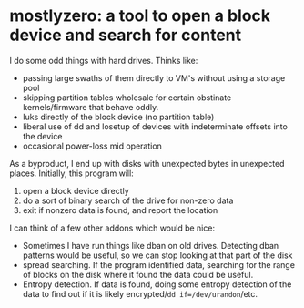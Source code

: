 # mostlyzero: a tool to open a block device and search for content

I do some odd things with hard drives. Thinks like:
* passing large swaths of them directly to VM's without using a storage pool
* skipping partition tables wholesale for certain obstinate kernels/firmware that behave oddly.
* luks directly of the block device (no partition table)
* liberal use of dd and losetup of devices with indeterminate offsets into the device
* occasional power-loss mid operation

As a byproduct, I end up with disks with unexpected bytes in unexpected places. Initially, this program will:
1) open a block device directly
2) do a sort of binary search of the drive for non-zero data
3) exit if nonzero data is found, and report the location

I can think of a few other addons which would be nice:
* Sometimes I have run things like dban on old drives. Detecting dban patterns would be useful, so we can stop looking at that part of the disk
* spread searching. If the program identified data, searching for the range of blocks on the disk where it found the data could be useful.
* Entropy detection. If data is found, doing some entropy detection of the data to find out if it is likely  encrypted/`dd if=/dev/urandon`/etc.
